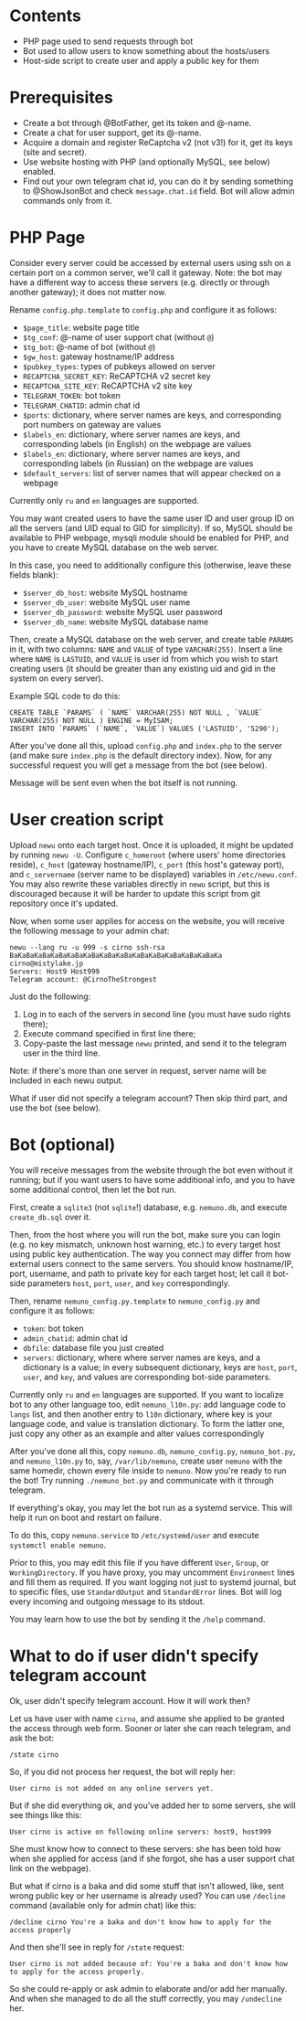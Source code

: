 # Contents

* PHP page used to send requests through bot
* Bot used to allow users to know something about the hosts/users
* Host-side script to create user and apply a public key for them

# Prerequisites

* Create a bot through @BotFather, get its token and @-name.
* Create a chat for user support, get its @-name.
* Acquire a domain and register ReCaptcha v2 (not v3!) for it, get its keys (site and secret).
* Use website hosting with PHP (and optionally MySQL, see below) enabled.
* Find out your own telegram chat id, you can do it by sending something to @ShowJsonBot and check `message.chat.id` field. Bot will allow admin commands only from it.

# PHP Page

Consider every server could be accessed by external users using ssh on a certain port on a common server, we'll call it gateway.
Note: the bot may have a different way to access these servers (e.g. directly or through another gateway); it does not matter now.

Rename `config.php.template` to `config.php` and configure it as follows:

* `$page_title`: website page title
* `$tg_conf`: @-name of user support chat (without `@`)
* `$tg_bot`: @-name of bot (without `@`)
* `$gw_host`: gateway hostname/IP address
* `$pubkey_types`: types of pubkeys allowed on server
* `RECAPTCHA_SECRET_KEY`: ReCAPTCHA v2 secret key
* `RECAPTCHA_SITE_KEY`: ReCAPTCHA v2 site key
* `TELEGRAM_TOKEN`: bot token
* `TELEGRAM_CHATID`: admin chat id
* `$ports`: dictionary, where server names are keys, and corresponding port numbers on gateway are values
* `$labels_en`: dictionary, where server names are keys, and corresponding labels (in English) on the webpage are values
* `$labels_en`: dictionary, where server names are keys, and corresponding labels (in Russian) on the webpage are values
* `$default_servers`: list of server names that will appear checked on a webpage

Currently only `ru` and `en` languages are supported.

You may want created users to have the same user ID and user group ID on all the servers (and UID equal to GID for simplicity).
If so, MySQL should be available to PHP webpage, mysqli module should be enabled for PHP, and you have to create MySQL database on the web server.

In this case, you need to additionally configure this (otherwise, leave these fields blank):

* `$server_db_host`: website MySQL hostname
* `$server_db_user`: website MySQL user name
* `$server_db_password`: website MySQL user password
* `$server_db_name`: website MySQL database name

Then, create a MySQL database on the web server, and create table `PARAMS` in it, with two columns: `NAME` and `VALUE` of type `VARCHAR(255)`.
Insert a line where `NAME` is `LASTUID`, and `VALUE` is user id from which you wish to start creating users (it should be greater than any existing uid and gid in the system on every server).

Example SQL code to do this:
```
CREATE TABLE `PARAMS` ( `NAME` VARCHAR(255) NOT NULL , `VALUE` VARCHAR(255) NOT NULL ) ENGINE = MyISAM;
INSERT INTO `PARAMS` (`NAME`, `VALUE`) VALUES ('LASTUID', '5290');
```

After you've done all this, upload `config.php` and `index.php` to the server (and make sure `index.php` is the default directory index). Now, for any successful request you will get a message from the bot (see below).

Message will be sent even when the bot itself is not running.

# User creation script

Upload `newu` onto each target host. Once it is uploaded, it might be updated by running `newu -U`.
Configure `c_homeroot` (where users' home directories reside), `c_host` (gateway hostname/IP), `c_port` (this host's gateway port), and `c_servername` (server name to be displayed) variables in `/etc/newu.conf`.
You may also rewrite these variables directly in `newu` script, but this is discouraged because it will be harder to update this script from git repository once it's updated.

Now, when some user applies for access on the website, you will receive the following message to your admin chat:

```
newu --lang ru -u 999 -s cirno ssh-rsa BaKaBaKaBaKaBaKaBaKaBaKaBaKaBaKaBaKaBaKaBaKaBaKaBaKa cirno@mistylake.jp
Servers: Host9 Host999
Telegram account: @CirnoTheStrongest
```

Just do the following:
1. Log in to each of the servers in second line (you must have sudo rights there);
2. Execute command specified in first line there;
3. Copy-paste the last message `newu` printed, and send it to the telegram user in the third line.

Note: if there's more than one server in request, server name will be included in each newu output.

What if user did not specify a telegram account? Then skip third part, and use the bot (see below).

# Bot (optional)

You will receive messages from the website through the bot even without it running; but if you want users to have some additional info, and you to have some additional control, then let the bot run.

First, create a `sqlite3` (not `sqlite`!) database, e.g. `nemuno.db`, and execute `create_db.sql` over it.

Then, from the host where you will run the bot, make sure you can login (e.g. no key mismatch, unknown host warning, etc.) to every target host using public key authentication.
The way you connect may differ from how external users connect to the same servers.
You should know hostname/IP, port, username, and path to private key for each target host; let call it bot-side parameters `host`, `port`, `user`, and `key` correspondingly.

Then, rename `nemuno_config.py.template` to `nemuno_config.py` and configure it as follows:

* `token`: bot token
* `admin_chatid`: admin chat id
* `dbfile`: database file you just created
* `servers`: dictionary, where where server names are keys, and a dictionary is a value; in every subsequent dictionary, keys are `host`, `port`, `user`, and `key`, and values are corresponding bot-side parameters.

Currently only `ru` and `en` languages are supported.
If you want to localize bot to any other language too, edit `nemuno_l10n.py`: add language code to `langs` list, and then another entry to `l10n` dictionary, where key is your language code, and value is translation dictionary.
To form the latter one, just copy any other as an example and alter values correspondingly 

After you've done all this, copy `nemuno.db`, `nemuno_config.py`, `nemuno_bot.py`, and `nemuno_l10n.py` to, say, `/var/lib/nemuno`, create user `nemuno` with the same homedir, chown every file inside to `nemuno`.
Now you're ready to run the bot! Try running `./nemuno_bot.py` and communicate with it through telegram.

If everything's okay, you may let the bot run as a systemd service. This will help it run on boot and restart on failure.

To do this, copy `nemuno.service` to `/etc/systemd/user` and execute `systemctl enable nemuno`.

Prior to this, you may edit this file if you have different `User`, `Group`, or `WorkingDirectory`.
If you have proxy, you may uncomment `Environment` lines and fill them as required.
If you want logging not just to systemd journal, but to specific files, use `StandardOutput` and `StandardError` lines.
Bot will log every incoming and outgoing message to its stdout.

You may learn how to use the bot by sending it the `/help` command.

# What to do if user didn't specify telegram account

Ok, user didn't specify telegram account. How it will work then?

Let us have user with name `cirno`, and assume she applied to be granted the access through web form. Sooner or later she can reach telegram, and ask the bot:

```
/state cirno
```
So, if you did not process her request, the bot will reply her:

```
User cirno is not added on any online servers yet.
```
But if she did everything ok, and you've added her to some servers, she will see things like this:

```
User cirno is active on following online servers: host9, host999
```
She must know how to connect to these servers: she has been told how when she applied for access (and if she forgot, she has a user support chat link on the webpage).

But what if cirno is a baka and did some stuff that isn't allowed, like, sent wrong public key or her username is already used? You can use `/decline` command (available only for admin chat) like this:
```
/decline cirno You're a baka and don't know how to apply for the access properly
```
And then she'll see in reply for `/state` request:
```
User cirno is not added because of: You're a baka and don't know how to apply for the access properly.
```
So she could re-apply or ask admin to elaborate and/or add her manually. And when she managed to do all the stuff correctly, you may `/undecline` her.
